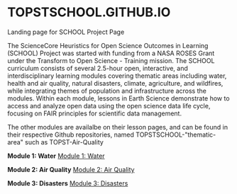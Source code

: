 # TOPSTSCHOOL.GITHUB.IO

Landing page for SCHOOL Project Page

The ScienceCore Heuristics for Open Science Outcomes in Learning (SCHOOL) Project was started with funding from a NASA ROSES Grant under the Transform to Open Science - Training mission. The SCHOOL curriculum consists of several 2.5-hour open, interactive, and interdisciplinary learning modules covering thematic areas including water, health and air quality, natural disasters, climate, agriculture, and wildfires, while integrating themes of population and infrastructure across the modules. Within each module, lessons in Earth Science demonstrate how to access and analyze open data using the open science data life cycle, focusing on FAIR principles for scientific data management.

The other modules are availalbe on their lesson pages, and can be found in their respective Github repositories, named TOPSTSCHOOL-"thematic-area" such as TOPST-Air-Quality


**Module 1: Water**
[Module 1: Water](https://ciesin-geospatial.github.io/TOPSTSCHOOL-water/)


**Module 2: Air Quality**
[Module 2: Air Quality](https://ciesin-geospatial.github.io/TOPSTSCHOOL-air-quality/)


**Module 3: Disasters**
[Module 3: Disasters](https://ciesin-geospatial.github.io/TOPSTSCHOOL-disasters/)
